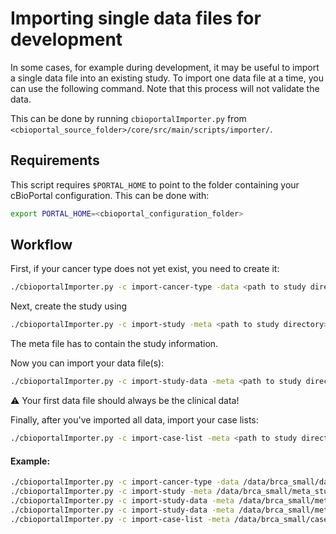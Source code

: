 # Importing single data files for development

In some cases, for example during development, it may be useful to import a single data file into an existing study. To import one data file at a time, you can use the following command. Note that this process will not validate the data.

This can be done by running `cbioportalImporter.py` from `<cbioportal_source_folder>/core/src/main/scripts/importer/`.

## Requirements

This script requires `$PORTAL_HOME` to point to the folder containing your
cBioPortal configuration. This can be done with:

```bash
export PORTAL_HOME=<cbioportal_configuration_folder>
```

## Workflow

First, if your cancer type does not yet exist, you need to create it:

```bash
./cbioportalImporter.py -c import-cancer-type -data <path to study directory>/<name of data file>
```

Next, create the study using

```bash
./cbioportalImporter.py -c import-study -meta <path to study directory>/<name of meta file>
```

The meta file has to contain the study information.

Now you can import your data file(s):

```bash
./cbioportalImporter.py -c import-study-data -meta <path to study directory>/<name of meta file> -data <path to study directory>/<name of data file>
```

:warning:
Your first data file should always be the clinical data!

Finally, after you've imported all data, import your case lists:

```bash
./cbioportalImporter.py -c import-case-list -meta <path to study directory>/<path to case lists>
```

#### Example:

```bash
./cbioportalImporter.py -c import-cancer-type -data /data/brca_small/data_cancer_type.txt
./cbioportalImporter.py -c import-study -meta /data/brca_small/meta_study.txt
./cbioportalImporter.py -c import-study-data -meta /data/brca_small/meta_clinical.txt -data /data/brca_small/data_clinical.txt
./cbioportalImporter.py -c import-study-data -meta /data/brca_small/meta_expression.txt -data /data/brca_small/data_expression.txt
./cbioportalImporter.py -c import-case-list -meta /data/brca_small/case_lists
```
